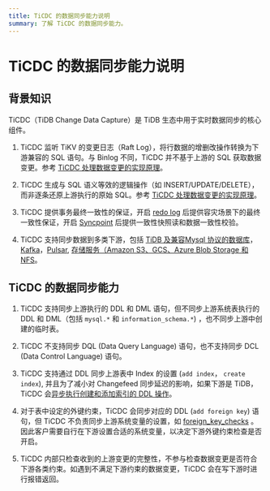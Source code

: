 ```yaml
---
title: TiCDC 的数据同步能力说明
summary: 了解 TiCDC 的数据同步能力。
---
```


# TiCDC 的数据同步能力说明

## 背景知识

TiCDC（TiDB Change Data Capture）是 TiDB 生态中用于实时数据同步的核心组件。

1. TiCDC 监听 TiKV 的变更日志（Raft Log），将行数据的增删改操作转换为下游兼容的 SQL 语句。与 Binlog 不同，TiCDC 并不基于上游的 SQL 获取数据变更。参考 [TiCDC 处理数据变更的实现原理](/ticdc/ticdc-overview.md#ticdc-处理数据变更的实现原理)。

2. TiCDC 生成与 SQL 语义等效的逻辑操作（如 INSERT/UPDATE/DELETE），而非逐条还原上游执行的原始 SQL。参考 [TiCDC 处理数据变更的实现原理](/ticdc/ticdc-overview.md#ticdc-处理数据变更的实现原理)。

3. TiCDC 提供事务最终一致性的保证，开启 [redo log](/ticdc/ticdc-sink-to-mysql.md#灾难场景的最终一致性复制) 后提供容灾场景下的最终一致性保证，开启 [Syncpoint](/ticdc/ticdc-upstream-downstream-check.md#启用-syncpoint) 后提供一致性快照读和数据一致性校验。

4. TiCDC 支持同步数据到多类下游，包括 [TiDB 及兼容Mysql 协议的数据库](/ticdc/ticdc-sink-to-mysql.md)，[Kafka](/ticdc/ticdc-sink-to-kafka.md)，[Pulsar](/ticdc/ticdc-sink-to-pulsar.md), [存储服务（Amazon S3、GCS、Azure Blob Storage 和 NFS](/ticdc/ticdc-sink-to-cloud-storage.md)。

## TiCDC 的数据同步能力

1. TiCDC 支持同步上游执行的 DDL 和 DML 语句，但不同步上游系统表执行的 DDL 和 DML（包括 `mysql.*` 和 `information_schema.*`) ，也不同步上游中创建的临时表。

2. TiCDC 不支持同步 DQL (Data Query Language) 语句，也不支持同步 DCL (Data Control Language) 语句。

3. TiCDC 支持通过 DDL 同步上游表中 Index 的设置 (`add index`， `create index`), 并且为了减小对 Changefeed 同步延迟的影响，如果下游是 TiDB，TiCDC 会[异步执行创建和添加索引的 DDL 操作](/ticdc/ticdc-ddl.md#创建和添加索引-ddl-的异步执行)。

4. 对于表中设定的外键约束，TiCDC 会同步对应的 DDL (`add foreign key`) 语句，但 TiCDC 不负责同步上游系统变量的设置，如 [foreign_key_checks](/system-variables.md#foreign_key_checks) 。因此客户需要自行在下游设置合适的系统变量，以决定下游外键约束检查是否开启。

5. TiCDC 内部只检查收到的上游变更的完整性，不参与检查数据变更是否符合下游各类约束。如遇到不满足下游约束的数据变更，TiCDC 会在写下游时进行报错返回。